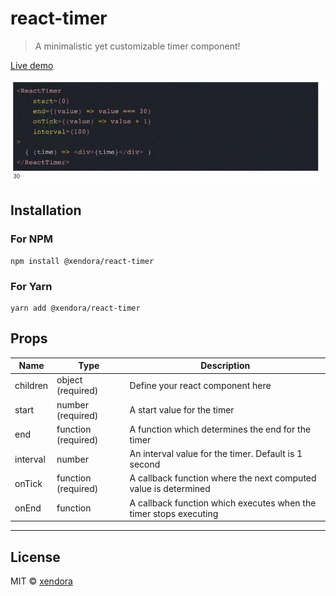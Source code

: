 # react-timer
> A minimalistic yet customizable timer component!

[Live demo](https://xendora.github.io/react-timer/examples)

![Basic Timer with 100ms interval](docs/images/incremental-counter.gif "Basic Timer with 100ms interval")

## Installation
### For NPM

```
npm install @xendora/react-timer
```

### For Yarn

```
yarn add @xendora/react-timer
```

## Props
| Name  | Type |  Description |
| ------------- | ------------- | ------------- |
| children  | object (required)  |    Define your react component here           |
| start | number (required)  | A start value for the timer               |
| end | function (required)  | A function which determines the end for the timer              |
| interval | number | An interval value for the timer. Default is 1 second               |
| onTick | function (required)  | A callback function where the next computed value is determined               |
| onEnd | function   | A callback function which executes when the timer stops executing               |
---

## License

MIT © [xendora](https://github.com/xendora)
